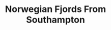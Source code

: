---
category: rest-of-the-world
title: Norwegian Fjords From Southampton
class: norwegian-fjords-from-southampton
cruiseline: Royal Caribbean – Navigator of the Seas
special-info: Family of 4 now £1749
price: 579
nights: 7
cruise-url: http://www.planetcruise.co.uk/royal-caribbean-cruises/navigator-of-the-seas/30-May-2016/105731?referrersiteid=970
---